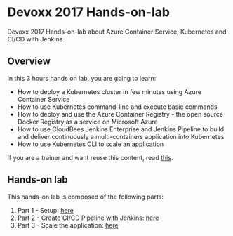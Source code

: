 # Devoxx 2017 Hands-on-lab

Devoxx 2017 Hands-on-lab about Azure Container Service, Kubernetes and CI/CD with Jenkins

## Overview

In this 3 hours hands on lab, you are going to learn:

- How to deploy a Kubernetes cluster in few minutes using Azure Container Service
- How to use Kubernetes command-line and execute basic commands
- How to deploy and use the Azure Container Registry - the open source Docker Registry as a service on Microsoft Azure
- How to use CloudBees Jenkins Enterprise and Jenkins Pipeline to build and deliver continuously a multi-containers application into Kubernetes
- How to use Kubernetes CLI to scale an application 

If you are a trainer and want reuse this content, read [this](trainer/README.md).

## Hands-on lab

This hands-on lab is composed of the following parts:

1. Part 1 - Setup: [here](1-Setup.md)
2. Part 2 - Create CI/CD Pipeline with Jenkins: [here](https://github.com/jpbriend/mobile-deposit-api-devoxx2017)
3. Part 3 - Scale the application: [here](3-Scale.md)